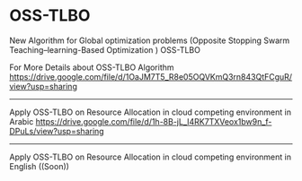 # OSS-TLBO
New Algorithm for Global optimization problems (Opposite Stopping Swarm Teaching–learning-Based Optimization ) OSS-TLBO

For More Details about OSS-TLBO Algorithm 
https://drive.google.com/file/d/1OaJM7T5_R8e05OQVKmQ3rn843QtFCguR/view?usp=sharing

*******************************************************************************************

Apply OSS-TLBO on Resource Allocation in cloud competing environment in Arabic 
https://drive.google.com/file/d/1h-8B-jL_I4RK7TXVeox1bw9n_f-DPuLs/view?usp=sharing

*******************************************************************************************
Apply OSS-TLBO on Resource Allocation in cloud competing environment in English
                       ((Soon))



